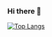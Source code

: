 ### Hi there 👋

[![Top Langs](https://github-readme-stats.vercel.app/api/top-langs/?username=Jacob1010-h&layout=compact&theme=monokai)](https://github.com/anuraghazra/github-readme-stats)

<!--
**Jacob1010-h/Jacob1010-h** is a ✨ _special_ ✨ repository because its `README.md` (this file) appears on your GitHub profile.

Here are some ideas to get you started:

- 🔭 I’m currently working on ...
- 🌱 I’m currently learning ...
- 👯 I’m looking to collaborate on ...
- 🤔 I’m looking for help with ...
- 💬 Ask me about ...
- 📫 How to reach me: ...
- 😄 Pronouns: ...
- ⚡ Fun fact: ...
-->
